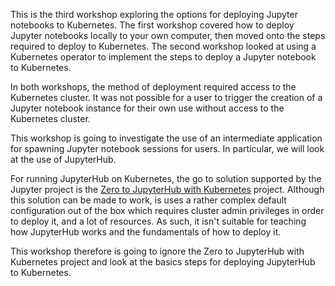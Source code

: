 This is the third workshop exploring the options for deploying Jupyter notebooks to Kubernetes. The first workshop covered how to deploy Jupyter notebooks locally to your own computer, then moved onto the steps required to deploy to Kubernetes. The second workshop looked at using a Kubernetes operator to implement the steps to deploy a Jupyter notebook to Kubernetes.

In both workshops, the method of deployment required access to the Kubernetes cluster. It was not possible for a user to trigger the creation of a Jupyter notebook instance for their own use without access to the Kubernetes cluster.

This workshop is going to investigate the use of an intermediate application for spawning Jupyter notebook sessions for users. In particular, we will look at the use of JupyterHub.

For running JupyterHub on Kubernetes, the go to solution supported by the Jupyter project is the [Zero to JupyterHub with Kubernetes](https://github.com/jupyterhub/zero-to-jupyterhub-k8s) project. Although this solution can be made to work, is uses a rather complex default configuration out of the box which requires cluster admin privileges in order to deploy it, and a lot of resources. As such, it isn't suitable for teaching how JupyterHub works and the fundamentals of how to deploy it.

This workshop therefore is going to ignore the Zero to JupyterHub with Kubernetes project and look at the basics steps for deploying JupyterHub to Kubernetes.
